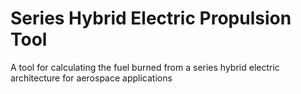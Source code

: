 # Series Hybrid Electric Propulsion Tool
A tool for calculating the fuel burned from a series hybrid electric architecture for aerospace applications
